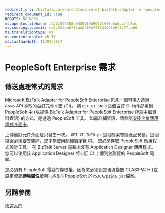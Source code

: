```yaml
---
redirect_url: /biztalk/core/architecture-of-biztalk-adapter-for-peoplesoft-enterprise/
redirect_document_id: True
ROBOTS: NOINDEX
ms.openlocfilehash: a277c5f5588a9455119b96f7c600dbadccffb8ac
ms.sourcegitcommit: dd7c54feab783ae2f8fe75873363fe9ffc77cd66
ms.translationtype: MT
ms.contentlocale: zh-TW
ms.lasthandoff: 11/07/2017
---
```

# <a name="peoplesoft-enterprise-requirements"></a>PeopleSoft Enterprise 需求

## <a name="send-handler-requirements"></a>傳送處理常式的需求  
 Microsoft BizTalk Adapter for PeopleSoft Enterprise 包含一個可供人透過 Java API 存取的自訂元件介面 (CI)。 將 `GET_CI_INFO` 這個自訂 CI 物件部署到 PeopleSoft 中 (以提供 BizTalk Adapter for PeopleSoft Enterprise 所需中繼資料資訊) 的方式，是透過 PeopleSoft 工具。 如需詳細資訊，請參閱[安裝企業應用程式介面卡](../adapters-and-accelerators/install-configure-biztalk-adapters-enterprise-applications.md)。  
  
 上傳自訂元件介面是只發生一次。 `GET_CI_INFO.pc` 這個檔案會隨產品安裝，這個檔案必須要安裝好，您才能使用配接器瀏覽 CI。 您必須存取 PeopleSoft 應用程式設計工具。 在 BizTalk Server 電腦上沒有 Application Designer 應用程式。 您可以使用該 Application Designer 將自訂 CI 上傳到您瀏覽的 PeopleSoft 電腦。  
  
 您必須有 PeopleSoft 電腦的存取權，因為您必須設定環境變數 CLASSPATH (或設定資訊**傳輸屬性**螢幕) 以指向 PeopleSoft 的`PSJOA/psjoa.jar`檔案。  
  
## <a name="see-also"></a>另請參閱  
 [快速入門](../core/getting-started-with-biztalk-adapter-for-peoplesoft-enterprise.md)   
 